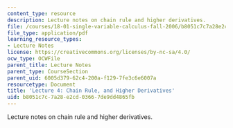 ```yaml
---
content_type: resource
description: Lecture notes on chain rule and higher derivatives.
file: /courses/18-01-single-variable-calculus-fall-2006/b8051c7c7a28e2cd03667de9dd4865fb_lec4.pdf
file_type: application/pdf
learning_resource_types:
- Lecture Notes
license: https://creativecommons.org/licenses/by-nc-sa/4.0/
ocw_type: OCWFile
parent_title: Lecture Notes
parent_type: CourseSection
parent_uid: 6005d379-62c4-200a-f129-7fe3c6e6007a
resourcetype: Document
title: 'Lecture 4: Chain Rule, and Higher Derivatives'
uid: b8051c7c-7a28-e2cd-0366-7de9dd4865fb
---
```

Lecture notes on chain rule and higher derivatives.